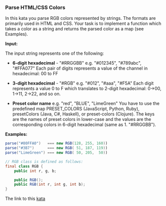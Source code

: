 ### Parse HTML/CSS Colors

In this kata you parse RGB colors represented by strings. The formats are primarily used in HTML and CSS. Your task is to implement a function which takes a color as a string and returns the parsed color as a map (see Examples).

**Input:**  

The input string represents one of the following:

* **6-digit hexadecimal** - "#RRGGBB"
e.g. "#012345", "#789abc", "#FFA077"
Each pair of digits represents a value of the channel in hexadecimal: 00 to FF

* **3-digit hexadecimal** - "#RGB"
e.g. "#012", "#aaa", "#F5A"
Each digit represents a value 0 to F which translates to 2-digit hexadecimal: 0->00, 1->11, 2->22, and so on.  

* **Preset color name**
e.g. "red", "BLUE", "LimeGreen"
You have to use the predefined map PRESET_COLORS (JavaScript, Python, Ruby), presetColors (Java, C#, Haskell), or preset-colors (Clojure). The keys are the names of preset colors in lower-case and the values are the corresponding colors in 6-digit hexadecimal (same as 1. "#RRGGBB").

**Examples:**  
```java
parse("#80FFA0")   === new RGB(128, 255, 160))
parse("#3B7")      === new RGB( 51, 187, 119))
parse("LimeGreen") === new RGB( 50, 205,  50))

// RGB class is defined as follows:
final class RGB {
    public int r, g, b;

    public RGB();
    public RGB(int r, int g, int b);
}
```

The link to this [kata](https://www.codewars.com/kata/parse-html-slash-css-colors/java)

